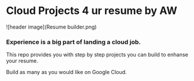 # Cloud Projects 4 ur resume by AW
![header image](Resume builder.png)
### Experience is a big part of landing a cloud job.  

This repo provides you with step by step projects you can build to enhanse your resume.

Build as many as you would like on Google Cloud.

